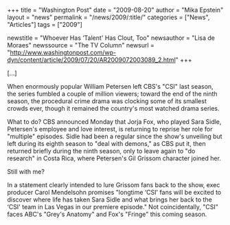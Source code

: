 +++
title = "Washington Post"
date = "2009-08-20"
author = "Mika Epstein"
layout = "news"
permalink = "/news/2009/:title/"
categories = ["News", "Articles"]
tags = ["2009"]

newstitle = "Whoever Has &#8216;Talent' Has Clout, Too"
newsauthor = "Lisa de Moraes"
newssource = "The TV Column"
newsurl = "http://www.washingtonpost.com/wp-dyn/content/article/2009/07/20/AR2009072003089_2.html"
+++



[...]

When enormously popular William Petersen left CBS's "CSI" last season, the series fumbled a couple of million viewers; toward the end of the ninth season, the procedural crime drama was clocking some of its smallest crowds ever, though it remained the country's most watched drama series.

What to do? CBS announced Monday that Jorja Fox, who played Sara Sidle, Petersen's employee and love interest, is returning to reprise her role for "multiple" episodes. Sidle had been a regular since the show's unveiling but left during its eighth season to "deal with demons," as CBS put it, then returned briefly during the ninth season, only to leave again to "do research" in Costa Rica, where Petersen's Gil Grissom character joined her.

Still with me?

In a statement clearly intended to lure Grissom fans back to the show, exec producer Carol Mendelsohn promises "longtime &#8216;CSI' fans will be excited to discover where life has taken Sara Sidle and what brings her back to the &#8216;CSI' team in Las Vegas in our premiere episode." Not coincidentally, "CSI" faces ABC's "Grey's Anatomy" and Fox's "Fringe" this coming season.  

